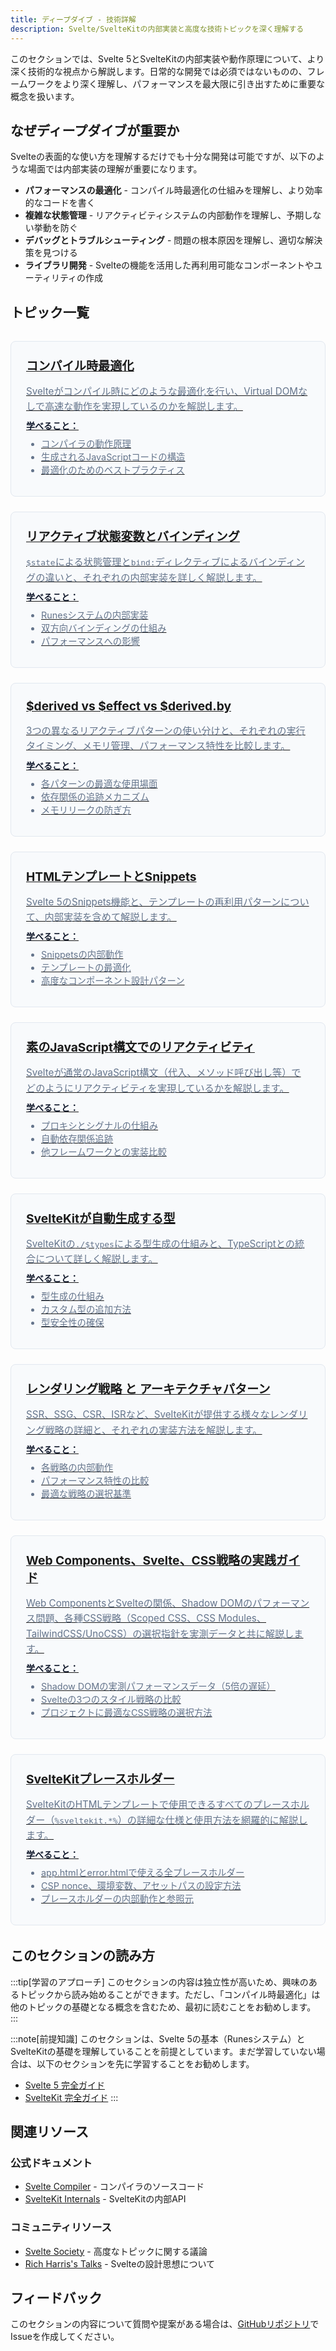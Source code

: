 ```yaml
---
title: ディープダイブ - 技術詳解
description: Svelte/SvelteKitの内部実装と高度な技術トピックを深く理解する
---
```


このセクションでは、Svelte 5とSvelteKitの内部実装や動作原理について、より深く技術的な視点から解説します。日常的な開発では必須ではないものの、フレームワークをより深く理解し、パフォーマンスを最大限に引き出すために重要な概念を扱います。

## なぜディープダイブが重要か

Svelteの表面的な使い方を理解するだけでも十分な開発は可能ですが、以下のような場面では内部実装の理解が重要になります。

- **パフォーマンスの最適化** - コンパイル時最適化の仕組みを理解し、より効率的なコードを書く
- **複雑な状態管理** - リアクティビティシステムの内部動作を理解し、予期しない挙動を防ぐ
- **デバッグとトラブルシューティング** - 問題の根本原因を理解し、適切な解決策を見つける
- **ライブラリ開発** - Svelteの機能を活用した再利用可能なコンポーネントやユーティリティの作成

## トピック一覧

<div class="topic-cards">

<a href="/deep-dive/compile-time-optimization/" class="topic-card-link">
  <div class="topic-card">
    <h3>コンパイル時最適化</h3>
    <p>Svelteがコンパイル時にどのような最適化を行い、Virtual DOMなしで高速な動作を実現しているのかを解説します。</p>
    <strong>学べること：</strong>
    <ul>
      <li>コンパイラの動作原理</li>
      <li>生成されるJavaScriptコードの構造</li>
      <li>最適化のためのベストプラクティス</li>
    </ul>
  </div>
</a>

<a href="/deep-dive/reactive-state-variables-vs-bindings/" class="topic-card-link">
  <div class="topic-card">
    <h3>リアクティブ状態変数とバインディング</h3>
    <p><code>$state</code>による状態管理と<code>bind:</code>ディレクティブによるバインディングの違いと、それぞれの内部実装を詳しく解説します。</p>
    <strong>学べること：</strong>
    <ul>
      <li>Runesシステムの内部実装</li>
      <li>双方向バインディングの仕組み</li>
      <li>パフォーマンスへの影響</li>
    </ul>
  </div>
</a>

<a href="/deep-dive/derived-vs-effect-vs-derived-by/" class="topic-card-link">
  <div class="topic-card">
    <h3>$derived vs $effect vs $derived.by</h3>
    <p>3つの異なるリアクティブパターンの使い分けと、それぞれの実行タイミング、メモリ管理、パフォーマンス特性を比較します。</p>
    <strong>学べること：</strong>
    <ul>
      <li>各パターンの最適な使用場面</li>
      <li>依存関係の追跡メカニズム</li>
      <li>メモリリークの防ぎ方</li>
    </ul>
  </div>
</a>

<a href="/deep-dive/html-templates-and-snippets/" class="topic-card-link">
  <div class="topic-card">
    <h3>HTMLテンプレートとSnippets</h3>
    <p>Svelte 5のSnippets機能と、テンプレートの再利用パターンについて、内部実装を含めて解説します。</p>
    <strong>学べること：</strong>
    <ul>
      <li>Snippetsの内部動作</li>
      <li>テンプレートの最適化</li>
      <li>高度なコンポーネント設計パターン</li>
    </ul>
  </div>
</a>

<a href="/deep-dive/reactivity-with-plain-javascript-syntax/" class="topic-card-link">
  <div class="topic-card">
    <h3>素のJavaScript構文でのリアクティビティ</h3>
    <p>Svelteが通常のJavaScript構文（代入、メソッド呼び出し等）でどのようにリアクティビティを実現しているかを解説します。</p>
    <strong>学べること：</strong>
    <ul>
      <li>プロキシとシグナルの仕組み</li>
      <li>自動依存関係追跡</li>
      <li>他フレームワークとの実装比較</li>
    </ul>
  </div>
</a>

<a href="/deep-dive/auto-generated-types/" class="topic-card-link">
  <div class="topic-card">
    <h3>SvelteKitが自動生成する型</h3>
    <p>SvelteKitの<code>./$types</code>による型生成の仕組みと、TypeScriptとの統合について詳しく解説します。</p>
    <strong>学べること：</strong>
    <ul>
      <li>型生成の仕組み</li>
      <li>カスタム型の追加方法</li>
      <li>型安全性の確保</li>
    </ul>
  </div>
</a>

<a href="/deep-dive/rendering-strategies/" class="topic-card-link">
  <div class="topic-card">
    <h3>レンダリング戦略 と アーキテクチャパターン</h3>
    <p>SSR、SSG、CSR、ISRなど、SvelteKitが提供する様々なレンダリング戦略の詳細と、それぞれの実装方法を解説します。</p>
    <strong>学べること：</strong>
    <ul>
      <li>各戦略の内部動作</li>
      <li>パフォーマンス特性の比較</li>
      <li>最適な戦略の選択基準</li>
    </ul>
  </div>
</a>

<a href="/deep-dive/webcomponents-svelte-css-strategies/" class="topic-card-link">
  <div class="topic-card">
    <h3>Web Components、Svelte、CSS戦略の実践ガイド</h3>
    <p>Web ComponentsとSvelteの関係、Shadow DOMのパフォーマンス問題、各種CSS戦略（Scoped CSS、CSS Modules、TailwindCSS/UnoCSS）の選択指針を実測データと共に解説します。</p>
    <strong>学べること：</strong>
    <ul>
      <li>Shadow DOMの実測パフォーマンスデータ（5倍の遅延）</li>
      <li>Svelteの3つのスタイル戦略の比較</li>
      <li>プロジェクトに最適なCSS戦略の選択方法</li>
    </ul>
  </div>
</a>

<a href="/deep-dive/sveltekit-placeholders/" class="topic-card-link">
  <div class="topic-card">
    <h3>SvelteKitプレースホルダー</h3>
    <p>SvelteKitのHTMLテンプレートで使用できるすべてのプレースホルダー（<code>%sveltekit.*%</code>）の詳細な仕様と使用方法を網羅的に解説します。</p>
    <strong>学べること：</strong>
    <ul>
      <li>app.htmlとerror.htmlで使える全プレースホルダー</li>
      <li>CSP nonce、環境変数、アセットパスの設定方法</li>
      <li>プレースホルダーの内部動作と参照元</li>
    </ul>
  </div>
</a>

</div>

<style>
.topic-cards {
  display: grid;
  grid-template-columns: repeat(auto-fit, minmax(300px, 1fr));
  gap: 1.5rem;
  margin: 2rem 0;
}

.topic-card {
  padding: 1.5rem;
  border: 1px solid var(--sp-color-border, #e2e8f0);
  border-radius: 8px;
  background: var(--sp-color-bg-soft, #f8fafc);
  transition: all 0.3s ease;
}

.topic-card:hover {
  border-color: var(--sp-color-primary, #ff3e00);
  box-shadow: 0 4px 12px rgba(0, 0, 0, 0.1);
  transform: translateY(-2px);
}

.topic-card h3 {
  margin-top: 0;
  margin-bottom: 1rem;
  font-size: 1.2rem;
}

.topic-card h3 a {
  color: var(--sp-color-primary, #ff3e00);
  text-decoration: none;
}

.topic-card h3 a:hover {
  text-decoration: underline;
}

.topic-card p {
  margin: 0.5rem 0;
  color: var(--sp-color-text-secondary, #64748b);
  font-size: 0.95rem;
  line-height: 1.6;
}

.topic-card strong {
  color: var(--sp-color-text, #0f172a);
  font-weight: 600;
}

.topic-card ul {
  margin: 0.5rem 0;
  padding-left: 1.5rem;
  color: var(--sp-color-text-secondary, #64748b);
  font-size: 0.9rem;
}

/* ダークモード対応 */
:global(.dark) .topic-card {
  background: var(--sp-color-bg-soft, #1e293b);
  border-color: var(--sp-color-border, #334155);
}

:global(.dark) .topic-card:hover {
  border-color: var(--sp-color-primary, #ff3e00);
  box-shadow: 0 4px 12px rgba(0, 0, 0, 0.3);
}

:global(.dark) .topic-card strong {
  color: var(--sp-color-text, #f1f5f9);
}

:global(.dark) .topic-card p,
:global(.dark) .topic-card ul {
  color: var(--sp-color-text-secondary, #94a3b8);
}
</style>

## このセクションの読み方

:::tip[学習のアプローチ]
このセクションの内容は独立性が高いため、興味のあるトピックから読み始めることができます。ただし、「コンパイル時最適化」は他のトピックの基礎となる概念を含むため、最初に読むことをお勧めします。
:::

:::note[前提知識]
このセクションは、Svelte 5の基本（Runesシステム）とSvelteKitの基礎を理解していることを前提としています。まだ学習していない場合は、以下のセクションを先に学習することをお勧めします。
- [Svelte 5 完全ガイド](/svelte/)
- [SvelteKit 完全ガイド](/sveltekit/)
:::

## 関連リソース

### 公式ドキュメント
- [Svelte Compiler](https://github.com/sveltejs/svelte/tree/main/packages/svelte/src/compiler) - コンパイラのソースコード
- [SvelteKit Internals](https://kit.svelte.dev/docs/hooks) - SvelteKitの内部API

### コミュニティリソース
- [Svelte Society](https://sveltesociety.dev/) - 高度なトピックに関する議論
- [Rich Harris's Talks](https://www.youtube.com/results?search_query=rich+harris+svelte) - Svelteの設計思想について

## フィードバック

このセクションの内容について質問や提案がある場合は、[GitHubリポジトリ](https://github.com/shuji-bonji/Svelte-and-SvelteKit-with-TypeScript)でIssueを作成してください。
